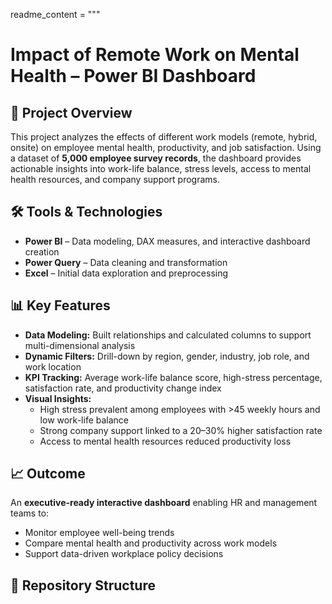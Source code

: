 readme_content = """
# Impact of Remote Work on Mental Health – Power BI Dashboard

## 📌 Project Overview
This project analyzes the effects of different work models (remote, hybrid, onsite) on employee mental health, productivity, and job satisfaction. Using a dataset of **5,000 employee survey records**, the dashboard provides actionable insights into work-life balance, stress levels, access to mental health resources, and company support programs.

## 🛠 Tools & Technologies
- **Power BI** – Data modeling, DAX measures, and interactive dashboard creation  
- **Power Query** – Data cleaning and transformation  
- **Excel** – Initial data exploration and preprocessing

## 📊 Key Features
- **Data Modeling:** Built relationships and calculated columns to support multi-dimensional analysis  
- **Dynamic Filters:** Drill-down by region, gender, industry, job role, and work location  
- **KPI Tracking:** Average work-life balance score, high-stress percentage, satisfaction rate, and productivity change index  
- **Visual Insights:**  
  - High stress prevalent among employees with >45 weekly hours and low work-life balance  
  - Strong company support linked to a 20–30% higher satisfaction rate  
  - Access to mental health resources reduced productivity loss  

## 📈 Outcome
An **executive-ready interactive dashboard** enabling HR and management teams to:  
- Monitor employee well-being trends  
- Compare mental health and productivity across work models  
- Support data-driven workplace policy decisions  

## 📂 Repository Structure
